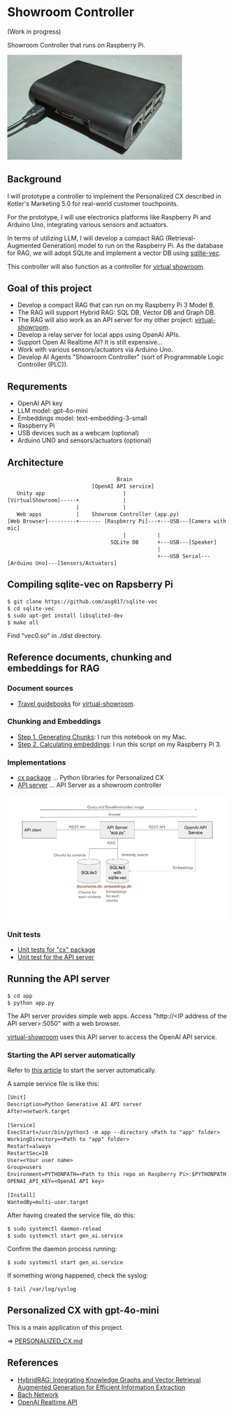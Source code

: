 # Showroom Controller

(Work in progress)

Showroom Controller that runs on Raspberry Pi.

<img src="./docs/my_raspberry_pi.jpg" width=400>

## Background

I will prototype a controller to implement the Personalized CX described in Kotler's Marketing 5.0 for real-world customer touchpoints.

For the prototype, I will use electronics platforms like Raspberry Pi and Arduino Uno, integrating various sensors and actuators.

In terms of utilizing LLM, I will develop a compact RAG (Retrieval-Augmented Generation) model to run on the Raspberry Pi. As the database for RAG, we will adopt SQLite and implement a vector DB using [sqlite-vec](https://github.com/asg017/sqlite-vec).

This controller will also function as a controller for [virtual showroom](https://github.com/araobp/virtual-showroom).

## Goal of this project

- Develop a compact RAG that can run on my Raspberry Pi 3 Model B.
- The RAG will support Hybrid RAG: SQL DB, Vector DB and Graph DB.
- The RAG will also work as an API server for my other project: [virtual-showroom](https://github.com/araobp/virtual-showroom).
- Develop a relay server for local apps using OpenAI APIs.
- Support Open AI Realtime AI? It is still expensive...
- Work with various sensors/actuators via Arduino Uno.
- Develop AI Agents "Showroom Controller" (sort of Programmable Logic Controller (PLC)).

## Requrements

- OpenAI API key
- LLM model: gpt-4o-mini
- Embeddings model: text-embedding-3-small
- Raspberry Pi
- USB devices such as a webcam (optional)
- Arduino UNO and sensors/actuators (optional)

## Architecture

```
                                   Brain
                           [OpenAI API service]
   Unity app                         |
[VirtualShowroom]-----+              |
                      |              |
   Web apps           |    Showroom Controller (app.py)
[Web Browser]---------+------- [Raspberry Pi]---+---USB---[Camera with mic]
                                     |          |
                                 SQLite DB      +---USB---[Speaker]
                                                |
                                                +---USB Serial---[Arduino Uno]---[Sensors/Actuators]
```

## Compiling sqlite-vec on Rapsberry Pi

```
$ git clone https://github.com/asg017/sqlite-vec
$ cd sqlite-vec
$ sudo apt-get install libsqlite3-dev
$ make all
```

Find "vec0.so" in ./dist directory.

## Reference documents, chunking and embeddings for RAG

### Document sources

- [Travel guidebooks](./ref/virtual_showroom) for [virtual-showroom](https://github.com/araobp/virtual-showroom).

### Chunking and Embeddings

- [Step 1. Generating Chunks](./ref/Chunks.ipynb): I run this notebook on my Mac.
- [Step 2. Calculating embeddings](./ref/calc_embeddings.py): I run this script on my Raspberry Pi 3.

### Implementations

- [cx package](./cx) ... Python libraries for Personalized CX
- [API server](./app) ... API Server as a showroom controller

<img src="docs/api_server.jpg" width=700>

### Unit tests

- [Unit tests for "cx" package](./unittest/rag)
- [Unit test for the API server](./unittest/api)

## Running the API server

```
$ cd app
$ python app.py
```

The API server provides simple web apps. Access "http://\<IP address of the API server\>:5050" with a web browser.

[virtual-showroom](https://github.com/araobp/virtual-showroom) uses this API server to access the OpenAI API service.

### Starting the API server automatically

Refer to [this article](https://ponnala.medium.com/never-let-your-python-http-server-die-step-by-step-guide-to-auto-start-on-boot-and-crash-recovery-1f7b0f94401e) to start the server automatically.

A sample service file is like this:

```
[Unit]
Description=Python Generative AI API server
After=network.target

[Service]
ExecStart=/usr/bin/python3 -m app --directory <Path to "app" folder>
WorkingDirectory=<Path to "app" folder>
Restart=always
RestartSec=10
User=<Your user name>
Group=users
Environment=PYTHONPATH=<Path to this repo on Raspberry Pi>:$PYTHONPATH OPENAI_API_KEY=<OpenAI API key>

[Install]
WantedBy=multi-user.target
```

After having created the service file, do this:

```
$ sudo systemctl daemon-reload
$ sudo systemctl start gen_ai.service
```

Confirm the daemon process running:

```
$ sudo systemctl start gen_ai.service
```

If something wrong happened, check the syslog:
```
$ tail /var/log/syslog
```

## Personalized CX with gpt-4o-mini

This is a main application of this project.

=> [PERSONALIZED_CX.md](./PERSONALIZED_CX.md)

## References

- [HybridRAG: Integrating Knowledge Graphs and Vector Retrieval Augmented Generation for Efficient Information Extraction](https://arxiv.org/html/2408.04948v1)
- [Bach Network](https://github.com/araobp/bach-network)
- [OpenAI Realtime API](https://hunch.tools/blog/open-ai-realtime-api-in-python/)
